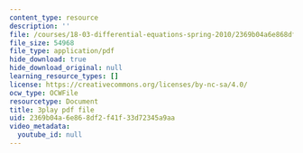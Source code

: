 ```yaml
---
content_type: resource
description: ''
file: /courses/18-03-differential-equations-spring-2010/2369b04a6e868df2f41f33d72345a9aa_2SuTN8rpe4I.pdf
file_size: 54968
file_type: application/pdf
hide_download: true
hide_download_original: null
learning_resource_types: []
license: https://creativecommons.org/licenses/by-nc-sa/4.0/
ocw_type: OCWFile
resourcetype: Document
title: 3play pdf file
uid: 2369b04a-6e86-8df2-f41f-33d72345a9aa
video_metadata:
  youtube_id: null
---
```

